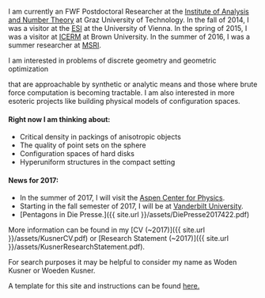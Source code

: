 I am currently an FWF Postdoctoral Researcher at the [Institute of Analysis and Number Theory][ANT] at Graz University of Technology. In the fall of 2014, I was a visitor at the [ESI][ESI] at the University of Vienna. In the spring of 2015, I was a visitor at [ICERM][ICERM] at Brown University.  In the summer of 2016, I was a summer researcher at [MSRI][MSRI].


<!---Because of this, consider the site to be under construction.  Briefly, -->I am interested in problems of discrete geometry and geometric optimization
that are approachable by synthetic or analytic means and those where brute force computation is becoming tractable.
I am also interested in more esoteric projects like building physical models of configuration spaces.

#### Right now I am thinking about:

- Critical density in packings of anisotropic objects
- The quality of point sets on the sphere
- Configuration spaces of hard disks
- Hyperuniform structures in the compact setting

<!---For more detail, you will need to go somewhere else, as this site (as of 2014) is here to test a template.  Otherwise, you would be able to check below for a 
for a short overview, or even find a link to a more recent copy my [CV]({{ site.url }}/assets/KusnerCV.pdf). For more info, search elsewhere. Google is pretty good at finding me these days.-->

#### News for 2017:
- In the summer of 2017, I will visit the [Aspen Center for Physics][ASPEN].  
- Starting in the fall semester of 2017, I will be at [Vanderbilt University][VANDERBILT].
- [Pentagons in Die Presse.]({{ site.url }}/assets/DiePresse2017422.pdf)

More information can be found in my [CV (~2017)]({{ site.url }}/assets/KusnerCV.pdf) or [Research Statement (~2017)]({{ site.url }}/assets/KusnerResearchStatement.pdf).

For search purposes it may be helpful to consider my name as Woden Kusner or Woeden Kusner.

A template for this site and instructions can be found [here.][louis]  

<!---A cobbled together Mathmatica package with some interesting functions can be found [here.]({{ site.url }}/package)-->

[ANT]: http://finanz.math.tugraz.at/
[ESI]: http://www.esi.ac.at/
[ICERM]: http://icerm.brown.edu/
[louis]: http://theran.lt/2014/11/12/about-this-site.html
[MSRI]: http://www.msri.org/
[ASPEN]: http://aspenphys.org/
[VANDERBILT]: https://as.vanderbilt.edu/math/
 